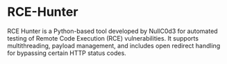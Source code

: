 # RCE-Hunter
RCE Hunter is a Python-based tool developed by NullC0d3 for automated testing of Remote Code Execution (RCE) vulnerabilities. It supports multithreading, payload management, and includes open redirect handling for bypassing certain HTTP status codes.
